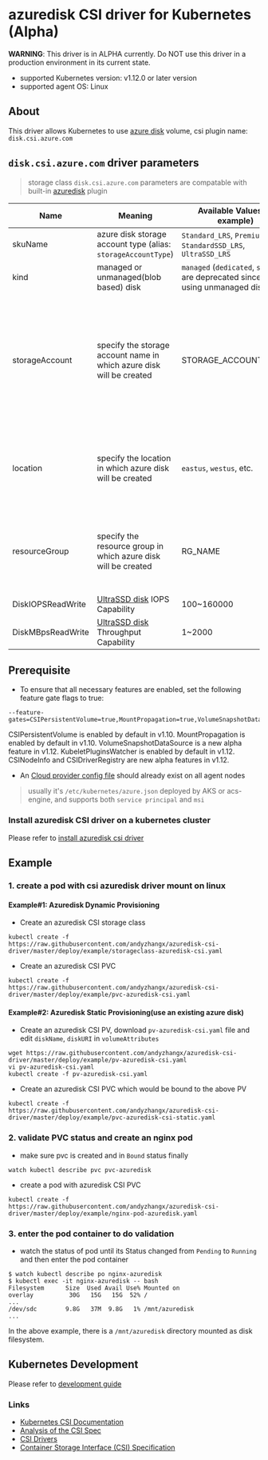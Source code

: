 # azuredisk CSI driver for Kubernetes (Alpha)

**WARNING**: This driver is in ALPHA currently. Do NOT use this driver in a production environment in its current state.

 - supported Kubernetes version: v1.12.0 or later version
 - supported agent OS: Linux

## About
This driver allows Kubernetes to use [azure disk](https://azure.microsoft.com/en-us/services/storage/disks/) volume, csi plugin name: `disk.csi.azure.com`

## `disk.csi.azure.com` driver parameters
 > storage class `disk.csi.azure.com` parameters are compatable with built-in [azuredisk](https://kubernetes.io/docs/concepts/storage/volumes/#azuredisk) plugin
 
Name | Meaning | Available Values(or example) | Mandatory | Default value
--- | --- | --- | --- | ---
skuName | azure disk storage account type (alias: `storageAccountType`)| `Standard_LRS`, `Premium_LRS`, `StandardSSD_LRS`, `UltraSSD_LRS` | No | `Standard_LRS`
kind | managed or unmanaged(blob based) disk | `managed` (`dedicated`, `shared` are deprecated since it's using unmanaged disk) | No | `managed`
storageAccount | specify the storage account name in which azure disk will be created | STORAGE_ACCOUNT_NAME | No | if empty, driver will find a suitable storage account that matches `skuName` in the same resource group as current k8s cluster
location | specify the location in which azure disk will be created | `eastus`, `westus`, etc. | No | if empty, driver will use the same location name as current k8s cluster
resourceGroup | specify the resource group in which azure disk will be created | RG_NAME | No | if empty, driver will use the same resource group name as current k8s cluster
DiskIOPSReadWrite | [UltraSSD disk](https://docs.microsoft.com/en-us/azure/virtual-machines/linux/disks-ultra-ssd) IOPS Capability | 100~160000 | No | `500`
DiskMBpsReadWrite | [UltraSSD disk](https://docs.microsoft.com/en-us/azure/virtual-machines/linux/disks-ultra-ssd) Throughput Capability | 1~2000 | No | `100`

## Prerequisite
 - To ensure that all necessary features are enabled, set the following feature gate flags to true:
```
--feature-gates=CSIPersistentVolume=true,MountPropagation=true,VolumeSnapshotDataSource=true,KubeletPluginsWatcher=true,CSINodeInfo=true,CSIDriverRegistry=true
```
CSIPersistentVolume is enabled by default in v1.10. MountPropagation is enabled by default in v1.10. VolumeSnapshotDataSource is a new alpha feature in v1.12. KubeletPluginsWatcher is enabled by default in v1.12. CSINodeInfo and CSIDriverRegistry are new alpha features in v1.12.

 - An [Cloud provider config file](https://github.com/kubernetes/cloud-provider-azure/blob/master/docs/cloud-provider-config.md) should already exist on all agent nodes
 > usually it's `/etc/kubernetes/azure.json` deployed by AKS or acs-engine, and supports both `service principal` and `msi`

### Install azuredisk CSI driver on a kubernetes cluster
Please refer to [install azuredisk csi driver](https://github.com/andyzhangx/azuredisk-csi-driver/blob/master/docs/install-azuredisk-csi-driver.md)

## Example
### 1. create a pod with csi azuredisk driver mount on linux
#### Example#1: Azuredisk Dynamic Provisioning
 - Create an azuredisk CSI storage class
```
kubectl create -f https://raw.githubusercontent.com/andyzhangx/azuredisk-csi-driver/master/deploy/example/storageclass-azuredisk-csi.yaml
```

 - Create an azuredisk CSI PVC
```
kubectl create -f https://raw.githubusercontent.com/andyzhangx/azuredisk-csi-driver/master/deploy/example/pvc-azuredisk-csi.yaml
```

#### Example#2: Azuredisk Static Provisioning(use an existing azure disk)
 - Create an azuredisk CSI PV, download `pv-azuredisk-csi.yaml` file and edit `diskName`, `diskURI` in `volumeAttributes`
```
wget https://raw.githubusercontent.com/andyzhangx/azuredisk-csi-driver/master/deploy/example/pv-azuredisk-csi.yaml
vi pv-azuredisk-csi.yaml
kubectl create -f pv-azuredisk-csi.yaml
```

 - Create an azuredisk CSI PVC which would be bound to the above PV
```
kubectl create -f https://raw.githubusercontent.com/andyzhangx/azuredisk-csi-driver/master/deploy/example/pvc-azuredisk-csi-static.yaml
```

### 2. validate PVC status and create an nginx pod
 - make sure pvc is created and in `Bound` status finally
```
watch kubectl describe pvc pvc-azuredisk
```

 - create a pod with azuredisk CSI PVC
```
kubectl create -f https://raw.githubusercontent.com/andyzhangx/azuredisk-csi-driver/master/deploy/example/nginx-pod-azuredisk.yaml
```

### 3. enter the pod container to do validation
 - watch the status of pod until its Status changed from `Pending` to `Running` and then enter the pod container
```
$ watch kubectl describe po nginx-azuredisk
$ kubectl exec -it nginx-azuredisk -- bash
Filesystem      Size  Used Avail Use% Mounted on
overlay          30G   15G   15G  52% /
...
/dev/sdc        9.8G   37M  9.8G   1% /mnt/azuredisk
...
```
In the above example, there is a `/mnt/azuredisk` directory mounted as disk filesystem.

## Kubernetes Development
Please refer to [development guide](./docs/csi-dev.md)


### Links
 - [Kubernetes CSI Documentation](https://kubernetes-csi.github.io/docs/Home.html)
 - [Analysis of the CSI Spec](https://blog.thecodeteam.com/2017/11/03/analysis-csi-spec/)
 - [CSI Drivers](https://github.com/kubernetes-csi/drivers)
 - [Container Storage Interface (CSI) Specification](https://github.com/container-storage-interface/spec)

